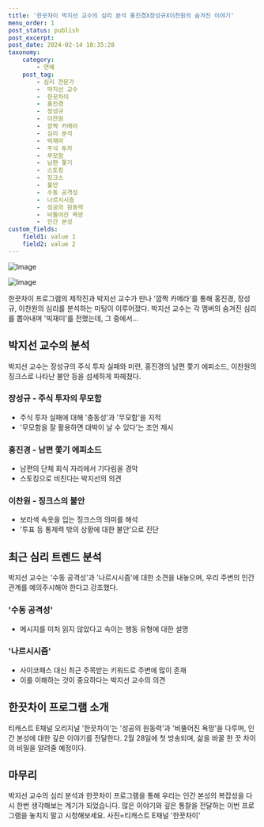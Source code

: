 ```yaml
---
title: '한끗차이 박지선 교수의 심리 분석 홍진경X장성규X이찬원의 숨겨진 이야기'
menu_order: 1
post_status: publish
post_excerpt: 
post_date: 2024-02-14 18:35:28
taxonomy:
    category:
        - 연예
    post_tag:
        - 심리 전문가
        -  박지선 교수
        -  한끗차이
        -  홍진경
        -  장성규
        -  이찬원
        -  깜짝 카메라
        -  심리 분석
        -  빅재미
        -  주식 투자
        -  무모함
        -  남편 쫓기
        -  스토킹
        -  징크스
        -  불안
        -  수동 공격성
        -  나르시시즘
        -  성공의 원동력
        -  비뚤어진 욕망
        -  인간 본성
custom_fields:
    field1: value 1
    field2: value 2
---
```


![Image](https://mimgnews.pstatic.net/image/382/2024/02/13/0001106241_001_20240213143901329.jpg?type=w540)

![Image](https://ssl.pstatic.net/mimgnews/image/382/2024/02/13/0001106241_002_20240213143901368.jpg?type=w540)

한끗차이 프로그램의 제작진과 박지선 교수가 만나 '깜짝 카메라'를 통해 홍진경, 장성규, 이찬원의 심리를 분석하는 미팅이 이루어졌다. 박지선 교수는 각 멤버의 숨겨진 심리를 뽑아내며 '빅재미'를 전했는데, 그 중에서...
## 박지선 교수의 분석
박지선 교수는 장성규의 주식 투자 실패와 미련, 홍진경의 남편 쫓기 에피소드, 이찬원의 징크스로 나타난 불안 등을 섬세하게 파헤쳤다.
### 장성규 - 주식 투자의 무모함
- 주식 투자 실패에 대해 '충동성'과 '무모함'을 지적
- '무모함을 잘 활용하면 대박이 날 수 있다'는 조언 제시
### 홍진경 - 남편 쫓기 에피소드
- 남편의 단체 회식 자리에서 기다림을 경악
- 스토킹으로 비친다는 박지선의 의견
### 이찬원 - 징크스의 불안
- 보라색 속옷을 입는 징크스의 의미를 해석
- '투표 등 통제력 밖의 상황에 대한 불안'으로 진단
## 최근 심리 트렌드 분석
박지선 교수는 '수동 공격성'과 '나르시시즘'에 대한 소견을 내놓으며, 우리 주변의 인간 관계를 예의주시해야 한다고 강조했다.
### '수동 공격성'
- 메시지를 미처 읽지 않았다고 속이는 행동 유형에 대한 설명
### '나르시시즘'
- 사이코패스 대신 최근 주목받는 키워드로 주변에 많이 존재
- 이를 이해하는 것이 중요하다는 박지선 교수의 의견
## 한끗차이 프로그램 소개
티캐스트 E채널 오리지널 '한끗차이'는 '성공의 원동력'과 '비뚤어진 욕망'을 다루며, 인간 본성에 대한 깊은 이야기를 전달한다. 2월 28일에 첫 방송되며, 삶을 바꿀 한 끗 차이의 비밀을 알려줄 예정이다.
## 마무리
박지선 교수의 심리 분석과 한끗차이 프로그램을 통해 우리는 인간 본성의 복잡성을 다시 한번 생각해보는 계기가 되었습니다. 많은 이야기와 깊은 통찰을 전달하는 이번 프로그램을 놓치지 말고 시청해보세요. 사진=티캐스트 E채널 '한끗차이'
